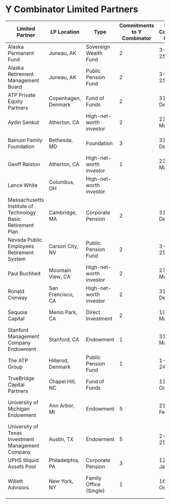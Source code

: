# Y Combinator Limited Partners


| Limited Partner                              | LP Location       | Type                   | Commitments to Y Combinator | Last Commit. Date | Last Committed Fund             | Total Commitments |
|----------------------------------------------|-------------------|------------------------|-----------------------------|-------------------|---------------------------------|-------------------|
| Alaska Permanent Fund                        | Juneau, AK        | Sovereign Wealth Fund  | 2                           | 3-Apr-25          | Trive Capital Fund V            | 679               |
| Alaska Retirement Management Board           | Juneau, AK        | Public Pension Fund    | 2                           | 3-Apr-25          | Trive Capital Fund V            | 737               |
| ATP Private Equity Partners                  | Copenhagen, Denmark | Fund of Funds         | 2                           | 31-Dec-21         | Danish Growth Capital III       | 395               |
| Aydin Senkut                                 | Atherton, CA      | High-net-worth investor| 2                           | 23-May-10         | Y Combinator Fund II            | 2                 |
| Bainum Family Foundation                     | Bethesda, MD      | Foundation             | 3                           | 31-Dec-22         | Coatue Growth Fund IV           | 67                |
| Geoff Ralston                                | Atherton, CA      | High-net-worth investor| 1                           | 23-May-10         | Y Combinator Fund II            | 1                 |
| Lance White                                  | Columbus, OH      | High-net-worth investor|                             |                   |                                 |                   |
| Massachusetts Institute of Technology Basic Retirement Plan | Cambridge, MA | Corporate Pension | 2                     | 31-Dec-22         | YCCG21                          | 425               |
| Nevada Public Employees Retirement System    | Carson City, NV   | Public Pension Fund    | 2                           | 3-Apr-25          | Trive Capital Fund V            | 426               |
| Paul Buchheit                                | Mountain View, CA | High-net-worth investor| 2                           | 23-May-10         | Y Combinator Fund II            | 2                 |
| Ronald Conway                                | San Francisco, CA | High-net-worth investor| 2                           | 31-Dec-24         | Mantis Capital Fund III         | 7                 |
| Sequoia Capital                              | Menlo Park, CA    | Direct Investment      | 2                           | 10-May-23         | AI2 Investment Partners II      | 18                |
| Stanford Management Company Endowment        | Stanford, CA      | Endowment              | 1                           | 31-Mar-22         | Ufenau VII                      | 43                |
| The ATP Group                                | Hillerod, Denmark | Public Pension Fund    | 1                           | 1-Jun-24          | Montefiore Investment VI        | 309               |
| TrueBridge Capital Partners                  | Chapel Hill, NC   | Fund of Funds          |                             | 11-Oct-19         | BoxGroup Four                   | 11                |
| University of Michigan Endowment             | Ann Arbor, MI     | Endowment              | 5                           | 21-Feb-25         | Slow Ventures Creator Fund I    | 995               |
| University of Texas Investment Management Company | Austin, TX   | Endowment              | 5                           | 2-Apr-25          | Hull Street Energy Partners III | 967               |
| UPHS Illiquid Assets Pool                    | Philadelphia, PA  | Corporate Pension      | 3                           | 12-Jan-22         | Recognize Partners I            | 74                |
| Willett Advisors                             | New York, NY      | Family Office (Single) | 1                           | 16-Oct-15         | Y Combinator Continuity Fund I  | 1                 |
